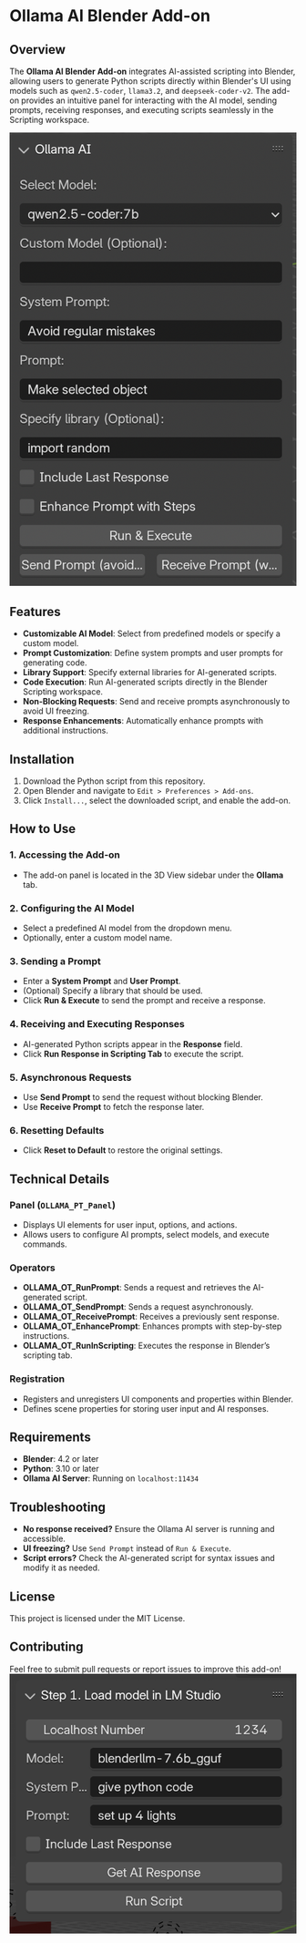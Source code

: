 # Ollama AI Blender Add-on

## Overview
The **Ollama AI Blender Add-on** integrates AI-assisted scripting into Blender, allowing users to generate Python scripts directly within Blender's UI using models such as `qwen2.5-coder`, `llama3.2`, and `deepseek-coder-v2`. The add-on provides an intuitive panel for interacting with the AI model, sending prompts, receiving responses, and executing scripts seamlessly in the Scripting workspace.

![OllamaBridge](https://github.com/SurgeonTalus/OllamaBlenderBridge/blob/main/Skjermbilde%202025-02-01%20kl.%2000.43.09.png)

## Features
- **Customizable AI Model**: Select from predefined models or specify a custom model.
- **Prompt Customization**: Define system prompts and user prompts for generating code.
- **Library Support**: Specify external libraries for AI-generated scripts.
- **Code Execution**: Run AI-generated scripts directly in the Blender Scripting workspace.
- **Non-Blocking Requests**: Send and receive prompts asynchronously to avoid UI freezing.
- **Response Enhancements**: Automatically enhance prompts with additional instructions.

## Installation
1. Download the Python script from this repository.
2. Open Blender and navigate to `Edit > Preferences > Add-ons`.
3. Click `Install...`, select the downloaded script, and enable the add-on.

## How to Use
### 1. Accessing the Add-on
- The add-on panel is located in the 3D View sidebar under the **Ollama** tab.

### 2. Configuring the AI Model
- Select a predefined AI model from the dropdown menu.
- Optionally, enter a custom model name.

### 3. Sending a Prompt
- Enter a **System Prompt** and **User Prompt**.
- (Optional) Specify a library that should be used.
- Click **Run & Execute** to send the prompt and receive a response.

### 4. Receiving and Executing Responses
- AI-generated Python scripts appear in the **Response** field.
- Click **Run Response in Scripting Tab** to execute the script.

### 5. Asynchronous Requests
- Use **Send Prompt** to send the request without blocking Blender.
- Use **Receive Prompt** to fetch the response later.

### 6. Resetting Defaults
- Click **Reset to Default** to restore the original settings.

## Technical Details
### Panel (`OLLAMA_PT_Panel`)
- Displays UI elements for user input, options, and actions.
- Allows users to configure AI prompts, select models, and execute commands.

### Operators
- **OLLAMA_OT_RunPrompt**: Sends a request and retrieves the AI-generated script.
- **OLLAMA_OT_SendPrompt**: Sends a request asynchronously.
- **OLLAMA_OT_ReceivePrompt**: Receives a previously sent response.
- **OLLAMA_OT_EnhancePrompt**: Enhances prompts with step-by-step instructions.
- **OLLAMA_OT_RunInScripting**: Executes the response in Blender’s scripting tab.

### Registration
- Registers and unregisters UI components and properties within Blender.
- Defines scene properties for storing user input and AI responses.

## Requirements
- **Blender**: 4.2 or later
- **Python**: 3.10 or later
- **Ollama AI Server**: Running on `localhost:11434`

## Troubleshooting
- **No response received?** Ensure the Ollama AI server is running and accessible.
- **UI freezing?** Use `Send Prompt` instead of `Run & Execute`.
- **Script errors?** Check the AI-generated script for syntax issues and modify it as needed.

## License
This project is licensed under the MIT License.

## Contributing
Feel free to submit pull requests or report issues to improve this add-on!
![BlenderAI12](https://raw.githubusercontent.com/SurgeonTalus/Blender-Scripting-AI-for-LM-Studio-Server/main/LM%20Studio%20BlenderBridge%20Images/BlenderAI12.png)
